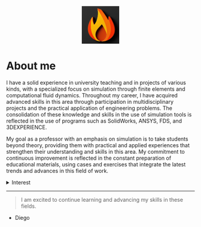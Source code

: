<picture>
  <div style="text-align: center;">
    <source media="(prefers-color-scheme: dark)" srcset="white.jpg" width="100" height="100">
    <source media="(prefers-color-scheme: light)" srcset="black.jpg" width="100" height="100">
    <img src="black.jpg" alt="default-image" width="100" height="100">
  </div>
</picture>

# About me

<!-- Esto es un ejemplo de un comentario en HTML -->

I have a solid experience in university teaching and in projects of various kinds, with a specialized focus on simulation through finite elements and computational fluid dynamics. Throughout my career, I have acquired advanced skills in this area through participation in multidisciplinary projects and the practical application of engineering problems. The consolidation of these knowledge and skills in the use of simulation tools is reflected in the use of programs such as SolidWorks, ANSYS, FDS, and 3DEXPERIENCE.

My goal as a professor with an emphasis on simulation is to take students beyond theory, providing them with practical and applied experiences that strengthen their understanding and skills in this area. My commitment to continuous improvement is reflected in the constant preparation of educational materials, using cases and exercises that integrate the latest trends and advances in this field of work.

<details>
  
<summary> Interest </summary>

Currently, I am interested in topics such as Python, FDS (Fire Dynamics Simulator), FEA (Finite Element Analysis) and CFD (Computational Fluid Dynamics). These areas allow me to explore and apply my knowledge in simulation and systems analysis to solve complex engineering problems

| Topics | Area of Interest |
|----------|-----------------|
|     1    | CFD          |
|     2    | FDS              |
|     3    | FEA              |
|     4    | Python              |

</details>

---
> I am excited to continue learning and advancing my skills in these fields.
- Diego
